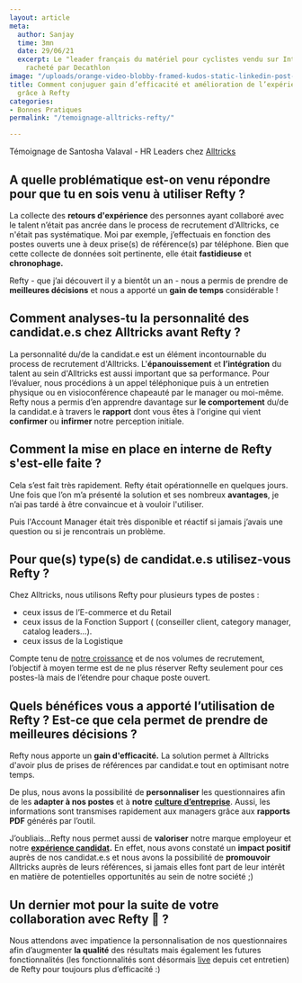 ```yaml
---
layout: article
meta:
  author: Sanjay
  time: 3mn
  date: 29/06/21
  excerpt: Le "leader français du matériel pour cyclistes vendu sur Internet" a été
    racheté par Decathlon
image: "/uploads/orange-video-blobby-framed-kudos-static-linkedin-post-1.png"
title: Comment conjuguer gain d’efficacité et amélioration de l’expérience candidat
  grâce à Refty
categories:
- Bonnes Pratiques
permalink: "/temoignage-alltricks-refty/"

---
```

Témoignage de Santosha Valaval - HR Leaders chez [Alltricks](https://www.alltricks.fr/)

## A quelle problématique est-on venu répondre pour que tu en sois venu à utiliser Refty ?

La collecte des **retours d'expérience** des personnes ayant collaboré avec le talent n’était pas ancrée dans le process de recrutement d'Alltricks, ce n'était pas systématique. Moi par exemple, j’effectuais en fonction des postes ouverts une à deux prise(s) de référence(s) par téléphone. Bien que cette collecte de données soit pertinente, elle était **fastidieuse** et **chronophage.**

Refty - que j’ai découvert il y a bientôt un an - nous a  permis de prendre de **meilleures décisions** et nous a apporté un **gain de temps** considérable !

## Comment analyses-tu la personnalité des candidat.e.s chez Alltricks avant Refty ?

La personnalité du/de la candidat.e est un élément incontournable du process de recrutement d'Alltricks.  L'**épanouissement** et **l’intégration** du talent  au sein d'Alltricks est aussi important que sa performance. Pour l’évaluer, nous procédions à un appel téléphonique puis à un entretien physique ou en visioconférence chapeauté par le manager ou moi-même. Refty nous a permis d’en apprendre davantage sur **le comportement** du/de la candidat.e à travers le **rapport** dont vous êtes à l'origine qui vient **confirmer** ou **infirmer** notre perception initiale.

## Comment la mise en place en interne de Refty s'est-elle faite ?

Cela s’est fait très rapidement. Refty était opérationnelle en quelques jours. Une fois que l’on m’a présenté la solution et ses nombreux **avantages**, je n’ai pas tardé à être convaincue et à vouloir l'utiliser.

Puis l'Account Manager était très disponible et réactif si jamais j’avais une question ou si je rencontrais un problème.

## Pour que(s) type(s) de candidat.e.s utilisez-vous Refty ?

Chez Alltricks, nous utilisons Refty pour plusieurs types de postes :

* ceux issus de l’E-commerce et du Retail
* ceux issus de la Fonction Support ( (conseiller client, category manager, catalog leaders…).
* ceux issus de la Logistique

Compte tenu de [notre croissance](https://www.usinenouvelle.com/article/made-in-france-le-site-de-e-commerce-de-velos-alltricks-dope-sa-logistique-a-chateaudun.N1105429) et de nos volumes de recrutement, l’objectif à moyen terme est de ne plus réserver Refty seulement pour ces postes-là mais de l’étendre pour chaque poste ouvert.

## Quels bénéfices vous a apporté l’utilisation de Refty ? Est-ce que cela permet de prendre de meilleures décisions ?

Refty nous apporte un **gain d'efficacité.** La solution permet à Alltricks d'avoir plus de prises de références par candidat.e tout en optimisant notre temps.

De plus, nous avons la possibilité de **personnaliser** les questionnaires afin de les **adapter à nos postes** et à **notre** [**culture d’entreprise**](https://blog.refty.co/refty-infographic-soft-skills-corporate-culture/). Aussi, les informations sont transmises rapidement aux managers grâce aux **rapports PDF** générés par l’outil.

J’oubliais...Refty nous permet aussi de **valoriser** notre marque employeur et notre [**expérience candidat**](https://blog.refty.co/qu-est-ce-que-experience-candidat/)**.** En effet, nous avons constaté un **impact positif** auprès de nos candidat.e.s et nous avons la possibilité de **promouvoir** Alltricks auprès de leurs références, si jamais elles font part de leur intérêt en matière de potentielles opportunités au sein de notre société ;)

## Un dernier mot pour la suite de votre collaboration avec Refty 🙂 ?

Nous attendons avec impatience la personnalisation de nos questionnaires afin d’augmenter **la qualité** des résultats mais également les futures fonctionnalités (les fonctionnalités sont désormais [live](https://refty.co/) depuis cet entretien) de Refty pour toujours plus d’efficacité :)


